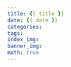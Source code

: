 ```yaml
---
title: {{ title }}
date: {{ date }}
categories:
tags:
index_img:
banner_img:
math: true
---
```

